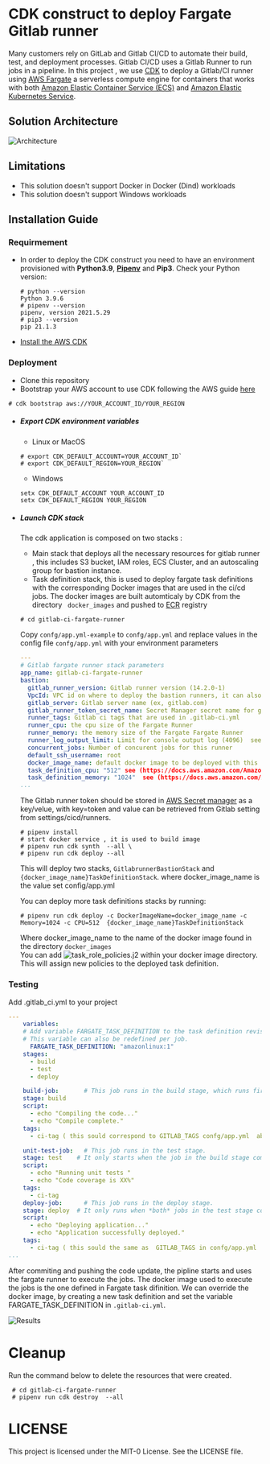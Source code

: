# CDK construct to deploy Fargate Gitlab runner

Many customers rely on GitLab and Gitlab CI/CD to automate their build, test, and deployment processes.  Gitlab CI/CD uses a Gitlab Runner to run jobs in a pipeline. In this project , we use [CDK](https://www.google.com/url?sa=t&rct=j&q=&esrc=s&source=web&cd=&cad=rja&uact=8&ved=2ahUKEwjvqs2Z8I_zAhUPZMAKHUNHCsMQFnoECAQQAw&url=https%3A%2F%2Faws.amazon.com%2Fcdk%2F&usg=AOvVaw2tPZlF03QH3o_EKwTkN7cO)  to deploy a Gitlab/CI  runner  using  [AWS Fargate](https://aws.amazon.com/fargate/)  a serverless compute engine for containers that works with both [Amazon Elastic Container Service (ECS)](https://aws.amazon.com/ecs/) and [Amazon Elastic Kubernetes Service](https://aws.amazon.com/eks/).

## Solution Architecture 
![Architecture](/docs/img/GitlabCIRunnerFargate.png)

## Limitations
- This solution doesn't support  Docker in Docker (Dind) workloads 
- This solution doesn't support Windows workloads
## Installation Guide
### Requirmement

- In order to deploy the CDK construct  you need to have an environment provisioned with **Python3.9**, [**Pipenv**](https://pipenv.pypa.io/en/latest/) and  **Pip3**. 
Check your Python version:  
    ```
    # python --version 
    Python 3.9.6
    # pipenv --version
    pipenv, version 2021.5.29
    # pip3 --version
    pip 21.1.3
    ``` 
- [Install the AWS CDK](https://docs.aws.amazon.com/cdk/latest/guide/getting_started.html)
### Deployment
- Clone this repository 
- Bootstrap your AWS account to use CDK following the AWS guide [here](https://docs.aws.amazon.com/cdk/latest/guide/bootstrapping.html)
```
# cdk bootstrap aws://YOUR_ACCOUNT_ID/YOUR_REGION
``` 
- ##### Export CDK environment variables
    - Linux or MacOS
    ``` 
    # export CDK_DEFAULT_ACCOUNT=YOUR_ACCOUNT_ID`
    # export CDK_DEFAULT_REGION=YOUR_REGION`
    ``` 
    - Windows
    ``` 
    setx CDK_DEFAULT_ACCOUNT YOUR_ACCOUNT_ID
    setx CDK_DEFAULT_REGION YOUR_REGION
    ``` 

- ##### Launch CDK stack
    The cdk application is composed on two stacks :
    - Main stack that deploys all the necessary resources for  gitlab runner , this includes S3 bucket, IAM roles, ECS Cluster, and an autoscaling group for bastion instance.
    - Task definition stack, this is used to deploy fargate task definitions with the corresponding Docker images that are used in the ci/cd jobs. The docker images are built  automticaly by  CDK from the directory ` docker_images` and pushed to [ECR](https://aws.amazon.com/ecr/) registry
    ``` 
    # cd gitlab-ci-fargate-runner
    ```
    Copy `confg/app.yml-example` to `confg/app.yml` and replace values in the config file `confg/app.yml` with your environment parameters
    ```yaml
    ---
    # Gitlab fargate runner stack parameters
    app_name: gitlab-ci-fargate-runner
    bastion:
      gitlab_runner_version: Gitlab runner version (14.2.0-1)
      VpcId: VPC id on where to deploy the bastion runners, it can also be provided by cdk -c
      gitlab_server: Gitlab server name (ex, gitlab.com)
      gitlab_runner_token_secret_name: Secret Manager secret name for gitlab token
      runner_tags: Gitlab ci tags that are used in .gitlab-ci.yml
      runner_cpu: the cpu size of the Fargate Runner
      runner_memory: the memory size of the Fargate Fargate Runner
      runner_log_output_limit: Limit for console output log (4096)  see (https://docs.gitlab.com/runner/configuration/advanced-configuration.html)
      concurrent_jobs: Number of concurent jobs for this runner
      default_ssh_username: root
      docker_image_name: default docker image to be deployed with this stack, the images are in docker_images directory
      task_definition_cpu: "512" see (https://docs.aws.amazon.com/AmazonECS/latest/developerguide/task_definition_parameters.html)
      task_definition_memory: "1024"  see (https://docs.aws.amazon.com/AmazonECS/latest/developerguide/task_definition_parameters.html)
    ...
    ```
    The Gitlab runner token should be stored in [AWS Secret manager](https://aws.amazon.com/secrets-manager/?nc1=h_ls)  as a key/velue, with key=token and value can be retrieved from Gitlab setting from settings/cicd/runners.
    ``` 
    # pipenv install
    # start docker service , it is used to build image 
    # pipenv run cdk synth  --all \
    # pipenv run cdk deploy --all
    
    ``` 
    This will deploy two stacks, `GitlabrunnerBastionStack` and `{docker_image_name}TaskDefinitionStack`.  where docker_image_name is the value set config/app.yml

    You can deploy more task definitions stacks by running:
    ``` 
    # pipenv run cdk deploy -c DockerImageName=docker_image_name -c Memory=1024 -c CPU=512  {docker_image_name}TaskDefinitionStack
    ``` 
    Where docker_image_name to the name of the docker image found in the directory `docker_images`  
    You can add ![task_role_policies.j2](/docker_images/demo/task_role_policies.j2) within your docker image directory. This will assign new policies to the deployed task definition.  
### Testing
Add  .gitlab_ci.yml to your project 
```yaml
---
    variables:
    # Add variable FARGATE_TASK_DEFINITION to the task definition revision deployed in the stack above.
    # This variable can also be redefined per job.
      FARGATE_TASK_DEFINITION: "amazonlinux:1"
    stages:         
      - build
      - test
      - deploy

    build-job:       # This job runs in the build stage, which runs first.
    stage: build
    script:
      - echo "Compiling the code..."
      - echo "Compile complete."
    tags:
      - ci-tag ( this sould correspond to GITLAB_TAGS confg/app.yml  above)

    unit-test-job:   # This job runs in the test stage.
    stage: test    # It only starts when the job in the build stage completes successfully.
    script:
      - echo "Running unit tests "
      - echo "Code coverage is XX%"
    tags:
      - ci-tag
    deploy-job:      # This job runs in the deploy stage.
    stage: deploy  # It only runs when *both* jobs in the test stage complete successfully.
    script:
      - echo "Deploying application..."
      - echo "Application successfully deployed."
    tags:
      - ci-tag ( this sould the same as  GITLAB_TAGS in confg/app.yml  above)
...
```
After commiting and pushing the code update, the pipline starts  and uses the fargate runner to execute the jobs. The docker image used to execute the jobs is the one defined in Fargate task difinition. We can override the docker image, by creating a new task definition and set the variable FARGATE_TASK_DEFINITION in `.gitlab-ci.yml`.

![Results](/docs/img/gitlab-pipeline-screenshot.png)
# Cleanup
Run the command below to delete the resources that were created.
   ``` 
    # cd gitlab-ci-fargate-runner
    # pipenv run cdk destroy  --all  
  ``` 
# LICENSE
This project is licensed under the MIT-0 License. See the LICENSE file.

